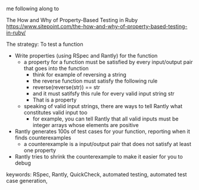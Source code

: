 me following along to

The How and Why of Property-Based Testing in Ruby
https://www.sitepoint.com/the-how-and-why-of-property-based-testing-in-ruby/

The strategy:
To test a function
- Write properties (using RSpec and Rantly) for the function
  - a property for a function must be satisfied by every input/output pair that goes into the function
    - think for example of reversing a string
    - the reverse function must satisfy the following rule
    - reverse(reverse(str)) == str
    - and it must satifsfy this rule for every valid input string str
    - That is a property
  - speaking of valid input strings, there are ways to tell Rantly what constitutes valid input too
    - for example, you can tell Rantly that all valid inputs must be integer arrays whose elements are positive
- Rantly generates 100s of test cases for your function, reporting when it finds counterexamples
  - a counterexample is a input/output pair that does not satisfy at least one property
- Rantly tries to shrink the counterexample to make it easier for you to debug

keywords:
RSpec, Rantly, QuickCheck, automated testing,
automated test case generation,